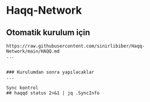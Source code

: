 # Haqq-Network

## Otomatik kurulum için
```
https://raw.githubusercontent.com/sinirlibiber/Haqq-Network/main/HAQQ.md
...


### Kurulumdan sonra yapılacaklar
...

Sync kontrol
## haqqd status 2>&1 | jq .SyncInfo

